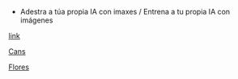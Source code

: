 - Adestra a túa propia IA con imaxes / Entrena a tu propia IA con imágenes

[link](https://teachablemachine.withgoogle.com/train)

[Cans](dogs.md)

[Flores](flores.md)
